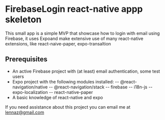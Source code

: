 # FirebaseLogin react-native appp skeleton

This small app is a simple MVP that showcase how to login with email using Firebase, it uses Expoand make extensive use of many react-native extensions, like react-naive-paper, expo-transaltion

## Prerequisites
- An active Firebase project with (at least) email authentication, some test users
- Expo project with the following modules installed: 
-- @react-navigation/native
-- @react-navigation/stack
-- firebase
-- i18n-js
-- expo-localization
-- react-native-paper
- A basic knowledge of react-native and expo


If you need assistance about this project you can email me at lennaz@gmail.com
